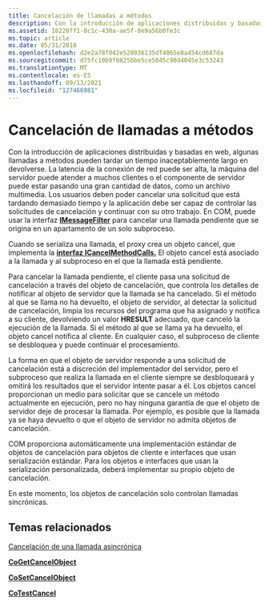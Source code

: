 ```yaml
---
title: Cancelación de llamadas a métodos
description: Con la introducción de aplicaciones distribuidas y basadas en web, algunas llamadas a métodos pueden tardar un tiempo inaceptablemente largo en devolverse.
ms.assetid: 18228ff1-8c1c-430a-ae5f-0e9a56b0fe3c
ms.topic: article
ms.date: 05/31/2018
ms.openlocfilehash: d2e2a78f042e528036135df4865e8a454cd687da
ms.sourcegitcommit: d75fc10b9f0825bbe5ce5045c90d4045e3c53243
ms.translationtype: MT
ms.contentlocale: es-ES
ms.lasthandoff: 09/13/2021
ms.locfileid: "127466981"
---
```

# <a name="canceling-method-calls"></a>Cancelación de llamadas a métodos

Con la introducción de aplicaciones distribuidas y basadas en web, algunas llamadas a métodos pueden tardar un tiempo inaceptablemente largo en devolverse. La latencia de la conexión de red puede ser alta, la máquina del servidor puede atender a muchos clientes o el componente de servidor puede estar pasando una gran cantidad de datos, como un archivo multimedia. Los usuarios deben poder cancelar una solicitud que está tardando demasiado tiempo y la aplicación debe ser capaz de controlar las solicitudes de cancelación y continuar con su otro trabajo. En COM, puede usar la interfaz [**IMessageFilter**](/windows/desktop/api/ObjIdl/nn-objidl-imessagefilter) para cancelar una llamada pendiente que se origina en un apartamento de un solo subproceso.

Cuando se serializa una llamada, el proxy crea un objeto cancel, que implementa la [**interfaz ICancelMethodCalls.**](/windows/win32/api/objidlbase/nn-objidlbase-icancelmethodcalls) El objeto cancel está asociado a la llamada y al subproceso en el que la llamada está pendiente.

Para cancelar la llamada pendiente, el cliente pasa una solicitud de cancelación a través del objeto de cancelación, que controla los detalles de notificar al objeto de servidor que la llamada se ha cancelado. Si el método al que se llama no ha devuelto, el objeto de servidor, al detectar la solicitud de cancelación, limpia los recursos del programa que ha asignado y notifica a su cliente, devolviendo un valor **HRESULT** adecuado, que canceló la ejecución de la llamada. Si el método al que se llama ya ha devuelto, el objeto cancel notifica al cliente. En cualquier caso, el subproceso de cliente se desbloquea y puede continuar el procesamiento.

La forma en que el objeto de servidor responde a una solicitud de cancelación está a discreción del implementador del servidor, pero el subproceso que realiza la llamada en el cliente siempre se desbloqueará y omitirá los resultados que el servidor intente pasar a él. Los objetos cancel proporcionan un medio para solicitar que se cancele un método actualmente en ejecución, pero no hay ninguna garantía de que el objeto de servidor deje de procesar la llamada. Por ejemplo, es posible que la llamada ya se haya devuelto o que el objeto de servidor no admita objetos de cancelación.

COM proporciona automáticamente una implementación estándar de objetos de cancelación para objetos de cliente e interfaces que usan serialización estándar. Para los objetos e interfaces que usan la serialización personalizada, deberá implementar su propio objeto de cancelación.

En este momento, los objetos de cancelación solo controlan llamadas sincrónicas.

## <a name="related-topics"></a>Temas relacionados

<dl> <dt>

[Cancelación de una llamada asincrónica](canceling-an-asynchronous-call.md)
</dt> <dt>

[**CoGetCancelObject**](/windows/desktop/api/combaseapi/nf-combaseapi-cogetcancelobject)
</dt> <dt>

[**CoSetCancelObject**](/windows/desktop/api/combaseapi/nf-combaseapi-cosetcancelobject)
</dt> <dt>

[**CoTestCancel**](/windows/desktop/api/combaseapi/nf-combaseapi-cotestcancel)
</dt> </dl>

 

 